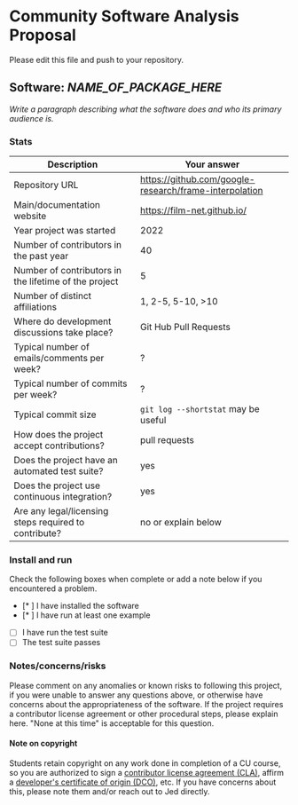 # Community Software Analysis Proposal
Please edit this file and push to your repository.

## Software: *NAME_OF_PACKAGE_HERE*

*Write a paragraph describing what the software does and who its
primary audience is.*

### Stats

| Description | Your answer |
|---------|-----------|
| Repository URL |  https://github.com/google-research/frame-interpolation  |
| Main/documentation website |  https://film-net.github.io/  |
| Year project was started |  2022 |
| Number of contributors in the past year | 40 |
| Number of contributors in the lifetime of the project |  5 |
| Number of distinct affiliations | 1, 2-5, 5-10, >10 |
| Where do development discussions take place? | Git Hub Pull Requests |
| Typical number of emails/comments per week? | ?  |
| Typical number of commits per week? | ? |
| Typical commit size | `git log --shortstat` may be useful |
| How does the project accept contributions? | pull requests  |
| Does the project have an automated test suite? | yes |
| Does the project use continuous integration? | yes |
| Are any legal/licensing steps required to contribute? | no or explain below |

### Install and run

Check the following boxes when complete or add a note below if you
encountered a problem.

- [* ] I have installed the software
- [* ] I have run at least one example
- [ ] I have run the test suite
- [ ] The test suite passes

### Notes/concerns/risks

Please comment on any anomalies or known risks to following this
project, if you were unable to answer any questions above, or
otherwise have concerns about the appropriateness of the software.  If
the project requires a contributor license agreement or other
procedural steps, please explain here.  "None at this time" is
acceptable for this question.

#### Note on copyright
Students retain copyright on any work done in completion of a CU
course, so you are authorized to sign a [contributor license
agreement (CLA)](https://en.wikipedia.org/wiki/Contributor_License_Agreement),
affirm a [developer's certificate of
origin (DCO)](https://en.wikipedia.org/wiki/Developer_Certificate_of_Origin),
etc.  If you have concerns about this, please note them and/or reach
out to Jed directly.
